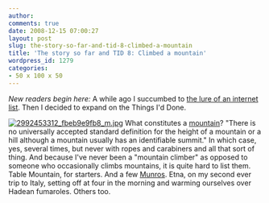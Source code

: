 ```yaml
---
author:
comments: true
date: 2008-12-15 07:00:27
layout: post
slug: the-story-so-far-and-tid-8-climbed-a-mountain
title: 'The story so far and TID 8: Climbed a mountain'
wordpress_id: 1279
categories:
- 50 x 100 x 50
---
```


_New readers begin here:_ A while ago I succumbed to [the lure of an internet list](http://jeremycherfas.net/2008/12/04/lazy-blogging-just-one-of-the-things-ive-done/). Then I decided to expand on the Things I'd Done.

[![2992453312_fbeb9e9fb8_m.jpg](/uploads/2008/12/2992453312-fbeb9e9fb8-m.jpg)](http://flickr.com/photos/ifijay/2992453312/) What constitutes a [mountain](http://en.wikipedia.org/wiki/Mountain)? "There is no universally accepted standard definition for the height of a mountain or a hill although a mountain usually has an identifiable summit." In which case, yes, several times, but never with ropes and carabiners and all that sort of thing. And because I've never been a "mountain climber" as opposed to someone who occasionally climbs mountains, it is quite hard to list them. Table Mountain, for starters. And a few [Munros](http://en.wikipedia.org/wiki/Munro). Etna, on my second ever trip to Italy, setting off at four in the morning and warming ourselves over Hadean fumaroles. Others too.


